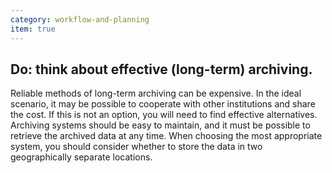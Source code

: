```yaml
---
category: workflow-and-planning
item: true
---
```



## Do: think about effective (long-term) archiving.
Reliable methods of long-term archiving can be expensive. In the ideal scenario, it may be possible to cooperate with other institutions and share the cost. If this is not an option, you will need to find effective alternatives. Archiving systems should be easy to maintain, and it must be possible to retrieve the archived data at any time. When choosing the most appropriate system, you should consider whether to store the data in two geographically separate locations.
